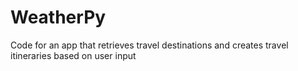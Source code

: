 # WeatherPy
Code for an app that retrieves travel destinations and creates travel itineraries based on user input
